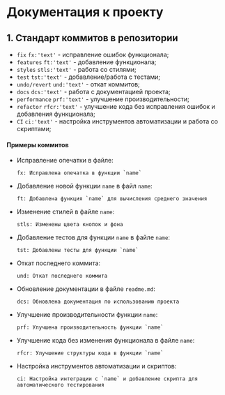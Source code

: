 Документация к проекту
======================

## 1. Стандарт коммитов в репозитории

- `fix` `fx:'text'` - исправление ошибок функционала;
- `features` `ft:'text'` - добавление функционала;
- `styles` `stls:'text'` - работа со стилями;
- `test` `tst:'text'` - добавление/работа с тестами;
- `undo/revert` `und:'text'` - откат коммитов;
- `docs` `dcs:'text'` - работа с документацией проекта;
- `performance` `prf:'text'` - улучшение производительности;
- `refactor` `rfcr:'text'` - улучшение кода без исправления ошибок и добавления функционала;
- `CI` `ci:'text'` - настройка инструментов автоматизации и работа со скриптами;

#### Примеры коммитов

- Исправление опечатки в файле:
  ```
  fx: Исправлена опечатка в функции `name`
  ```

- Добавление новой функции `name` в файл `name`:
  ```
  ft: Добавлена функция `name` для вычисления среднего значения
  ```

- Изменение стилей в файле `name`:
  ```
  stls: Изменены цвета кнопок и фона
  ```

- Добавление тестов для функции `name` в файле `name`:
  ```
  tst: Добавлены тесты для функции `name`
  ```

- Откат последнего коммита:
  ```
  und: Откат последнего коммита
  ```

- Обновление документации в файле `readme.md`:
  ```
  dcs: Обновлена документация по использованию проекта
  ```

- Улучшение производительности функции `name`:
  ```
  prf: Улучшена производительность функции `name`
  ```

- Улучшение кода без изменения функционала в файле `name`:
  ```
  rfcr: Улучшение структуры кода в функции `name`
  ```

- Настройка инструментов автоматизации и скриптов:
  ```
  ci: Настройка интеграции с `name` и добавление скрипта для автоматического тестирования
  ```
